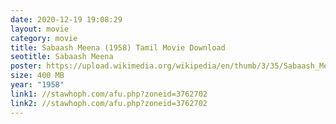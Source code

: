 ```yaml
---
date: 2020-12-19 19:08:29
layout: movie
category: movie
title: Sabaash Meena (1958) Tamil Movie Download
seotitle: Sabaash Meena
poster: https://upload.wikimedia.org/wikipedia/en/thumb/3/35/Sabaash_Meena.jpg/220px-Sabaash_Meena.jpg
size: 400 MB
year: "1958"
link1: //stawhoph.com/afu.php?zoneid=3762702
link2: //stawhoph.com/afu.php?zoneid=3762702
---
```

